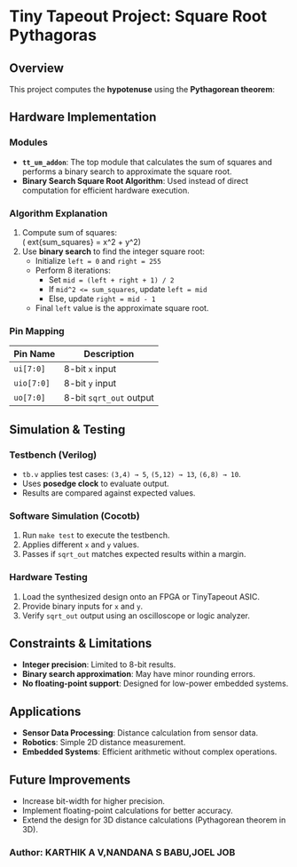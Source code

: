 # Tiny Tapeout Project: Square Root Pythagoras

## Overview

This project computes the **hypotenuse** using the **Pythagorean theorem**:

## Hardware Implementation

### **Modules**

- **`tt_um_addon`**: The top module that calculates the sum of squares and performs a binary search to approximate the square root.
- **Binary Search Square Root Algorithm**: Used instead of direct computation for efficient hardware execution.

### **Algorithm Explanation**

1. Compute sum of squares:\
   \(	ext{sum\_squares} = x^2 + y^2\)
2. Use **binary search** to find the integer square root:
   - Initialize `left = 0` and `right = 255`
   - Perform 8 iterations:
     - Set `mid = (left + right + 1) / 2`
     - If `mid^2 <= sum_squares`, update `left = mid`
     - Else, update `right = mid - 1`
   - Final `left` value is the approximate square root.

### **Pin Mapping**

| Pin Name   | Description             |
| ---------- | ----------------------- |
| `ui[7:0]`  | 8-bit `x` input         |
| `uio[7:0]` | 8-bit `y` input         |
| `uo[7:0]`  | 8-bit `sqrt_out` output |

## Simulation & Testing

### **Testbench (Verilog)**

- `tb.v` applies test cases: `(3,4) → 5`, `(5,12) → 13`, `(6,8) → 10`.
- Uses **posedge clock** to evaluate output.
- Results are compared against expected values.

### **Software Simulation (Cocotb)**

1. Run `make test` to execute the testbench.
2. Applies different `x` and `y` values.
3. Passes if `sqrt_out` matches expected results within a margin.

### **Hardware Testing**

1. Load the synthesized design onto an FPGA or TinyTapeout ASIC.
2. Provide binary inputs for `x` and `y`.
3. Verify `sqrt_out` output using an oscilloscope or logic analyzer.

## Constraints & Limitations

- **Integer precision**: Limited to 8-bit results.
- **Binary search approximation**: May have minor rounding errors.
- **No floating-point support**: Designed for low-power embedded systems.

## Applications

- **Sensor Data Processing**: Distance calculation from sensor data.
- **Robotics**: Simple 2D distance measurement.
- **Embedded Systems**: Efficient arithmetic without complex operations.

## Future Improvements

- Increase bit-width for higher precision.
- Implement floating-point calculations for better accuracy.
- Extend the design for 3D distance calculations (Pythagorean theorem in 3D).

### Author: KARTHIK A V,NANDANA S BABU,JOEL JOB

